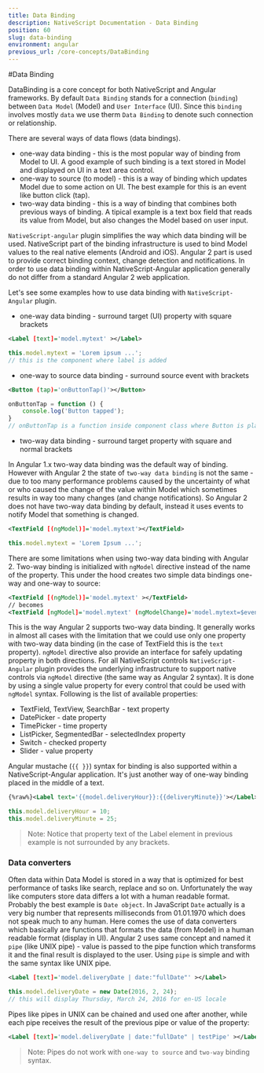 ```yaml
---
title: Data Binding
description: NativeScript Documentation - Data Binding
position: 60
slug: data-binding
environment: angular
previous_url: /core-concepts/DataBinding
--- 
```


#Data Binding

DataBinding is a core concept for both NativeScript and Angular frameworks. By default `Data Binding` stands for a connection (`binding`) between `Data Model` (Model) and `User Interface` (UI). Since this `binding` involves mostly `data` we use therm `Data Binding` to denote such connection or relationship.

There are several ways of data flows (data bindings).

* one-way data binding - this is the most popular way of binding from Model to UI. A good example of such binding is a text stored in Model and displayed on UI in a text area control.
* one-way to source (to model) - this is a way of binding which updates Model due to some action on UI. The best example for this is an event like button click (tap).
* two-way data binding - this is a way of binding that combines both previous ways of binding. A tipical example is a text box field that reads its value from Model, but also changes the Model based on user input.

`NativeScript-angular` plugin simplifies the way which data binding will be used. NativeScript part of the binding infrastructure is used to bind Model values to the real native elements (Android and iOS). Angular 2 part is used to provide correct binding context, change detection and notifications. In order to use data binding within NativeScript-Angular application generally do not differ from a standard Angular 2 web application.

Let's see some examples how to use data binding with `NativeScript-Angular` plugin.

* one-way data binding - surround target (UI) property with square brackets 
```XML
<Label [text]='model.mytext' ></Label>
```
```TypeScript
this.model.mytext = 'Lorem ipsum ...';
// this is the component where label is added
```
* one-way to source data binding - surround source event with brackets
```XML
<Button (tap)='onButtonTap()'></Button>
```
```TypeScript
onButtonTap = function () {
	console.log('Button tapped');
}
// onButtonTap is a function inside component class where Button is placed
```
* two-way data binding - surround target property with square and normal brackets

In Angular 1.x two-way data binding was the default way of binding. However with Angular 2 the state of `two-way data binding` is not the same - due to too many performance problems caused by the uncertainty of what or who caused the change of the value within Model which sometimes results in way too many changes (and change notifications). So Angular 2 does not have two-way data binding by default, instead it uses events to notify Model that something is changed.

```XML
<TextField [(ngModel)]='model.mytext'></TextField>
```
```TypeScript
this.model.mytext = 'Lorem Ipsum ...';
```
There are some limitations when using two-way data binding with Angular 2. Two-way binding is initialized with `ngModel` directive instead of the name of the property. This under the hood creates two simple data bindings one-way and one-way to source:

```XML
<TextField [(ngModel)]='model.mytext' ></TextField>
// becomes
<TextField [ngModel]='model.mytext' (ngModelChange)='model.mytext=$event.value' ></TextField>
```

This is the way Angular 2 supports two-way data binding. It generally works in almost all cases with the limitation that we could use only one property with two-way data binding (in the case of TextField this is the `text` property). `ngModel` directive also provide an interface for safely updating property in both directions. For all NativeScript controls `NativeScript-Angular` plugin provides the underlying infrastructure to support native controls via `ngModel` directive (the same way as Angular 2 syntax). It is done by using a single value property for every control that could be used with `ngModel` syntax. Following is the list of available properties:

* TextField, TextView, SearchBar - text property
* DatePicker - date property
* TimePicker - time property
* ListPicker, SegmentedBar - selectedIndex property
* Switch - checked property
* Slider - value property

Angular mustache (`{{ }}`) syntax for binding is also supported within a NativeScript-Angular application. It's just another way of one-way binding placed in the middle of a text.

```XML
{%raw%}<Label text='{{model.deliveryHour}}:{{deliveryMinute}}'></Label>{%endraw%}
```
```TypeScript
this.model.deliveryHour = 10;
this.model.deliveryMinute = 25;
```

> Note: Notice that property text of the Label element in previous example is not surrounded by any brackets.

### Data converters

Often data within Data Model is stored in a way that is optimized for best performance of tasks like search, replace and so on. Unfortunately the way like computers store data differs a lot with a human readable format. Probably the best example is `Date object`. In JavaScript `Date` actually is a very big number that represents milliseconds from 01.01.1970 which does not speak much to any human. Here comes the use of data converters which basically are functions that formats the data (from Model) in a human readable format (display in UI). Angular 2 uses same concept and named it `pipe` (like UNIX pipe) - value is passed to the pipe function which transforms it and the final result is displayed to the user. Using `pipe` is simple and with the same syntax like UNIX pipe.

```XML
<Label [text]='model.deliveryDate | date:"fullDate"' ></Label>
```
```TypeScript
this.model.deliveryDate = new Date(2016, 2, 24);
// this will display Thursday, March 24, 2016 for en-US locale
```

Pipes like pipes in UNIX can be chained and used one after another, while each pipe receives the result of the previous pipe or value of the property:

```XML
<Label [text]='model.deliveryDate | date:"fullDate" | testPipe' ></Label>
```

> Note: Pipes do not work with `one-way to source` and `two-way` binding syntax.
